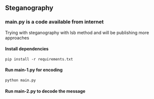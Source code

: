 ## Steganography

### main.py is a code available from internet

Trying with steganography with lsb method and will be publishing more approaches


#### Install dependencies
```
pip install -r requirements.txt
```

#### Run main-1.py for encoding
```
python main.py
```

#### Run main-2.py to decode the message

